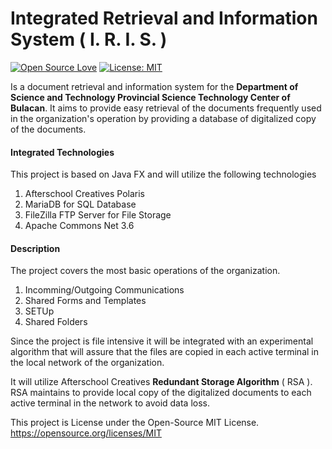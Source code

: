 # Integrated Retrieval and Information System ( I. R. I. S. )

[![Open Source Love](https://badges.frapsoft.com/os/v2/open-source.svg?v=103)](https://github.com/ellerbrock/open-source-badges/) [![License: MIT](https://img.shields.io/badge/License-MIT-yellow.svg)](https://opensource.org/licenses/MIT)

Is a document retrieval and information system for the **Department of Science and Technology Provincial Science Technology Center of Bulacan**. It aims to provide easy retrieval of the documents frequently used in the organization's operation by providing a database of digitalized copy of the documents.

#### Integrated Technologies
This project is based on Java FX and will utilize the following technologies
1. Afterschool Creatives Polaris
2. MariaDB for SQL Database
3. FileZilla FTP Server for File Storage
4. Apache Commons Net 3.6

#### Description
The project covers the most basic operations of the organization.
1. Incomming/Outgoing Communications
2. Shared Forms and Templates
3. SETUp
4. Shared Folders

Since the project is file intensive it will be integrated with an experimental algorithm that will assure that the files are copied in each active terminal in the local network of the organization.

It will utilize Afterschool Creatives **Redundant Storage Algorithm** ( RSA ). RSA maintains to provide local copy of the digitalized documents to each active terminal in the network to avoid data loss.

This project is License under the Open-Source MIT License. https://opensource.org/licenses/MIT